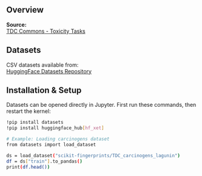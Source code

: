 ## Overview

**Source:**  
[TDC Commons - Toxicity Tasks](https://tdcommons.ai/single_pred_tasks/tox/#carcinogens)

## Datasets

CSV datasets available from:  
[HuggingFace Datasets Repository](https://huggingface.co/scikit-fingerprints/datasets?p=1)

## Installation & Setup  

Datasets can be opened directly in Jupyter. First run these commands, then restart the kernel:

```bash
!pip install datasets
!pip install huggingface_hub[hf_xet]

# Example: Loading carcinogens dataset
from datasets import load_dataset

ds = load_dataset("scikit-fingerprints/TDC_carcinogens_lagunin")
df = ds["train"].to_pandas()
print(df.head())
